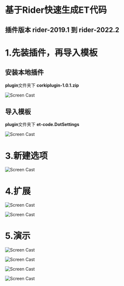 # 基于Rider快速生成ET代码
## 插件版本 rider-2019.1 到 rider-2022.2

# 1.先装插件，再导入模板 
## 安装本地插件
**plugin**文件夹下 **corkiplugin-1.0.1.zip**

![Screen Cast](https://github.com/sosloop/ET-Rider/blob/main/gif/installplugin.png)

## 导入模板
**plugin**文件夹下 **et-code.DotSettings**

![Screen Cast](https://github.com/sosloop/ET-Rider/blob/main/gif/install.png)

# 3.新建选项
![Screen Cast](https://github.com/sosloop/ET-Rider/blob/main/gif/new.png)

# 4.扩展

![Screen Cast](https://github.com/sosloop/ET-Rider/blob/main/gif/FileTemplete.png)

![Screen Cast](https://github.com/sosloop/ET-Rider/blob/main/gif/LiveTemplete.png)

# 5.演示

![Screen Cast](https://github.com/sosloop/ET-Rider/blob/main/gif/NewComponent.gif)

![Screen Cast](https://github.com/sosloop/ET-Rider/blob/main/gif/NewComponent2.gif)

![Screen Cast](https://github.com/sosloop/ET-Rider/blob/main/gif/NewHandler.gif)

![Screen Cast](https://github.com/sosloop/ET-Rider/blob/main/gif/NewMethod.gif)